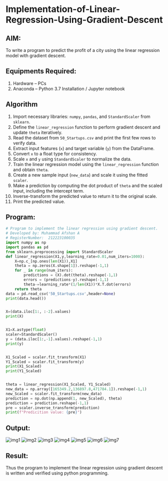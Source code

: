 # Implementation-of-Linear-Regression-Using-Gradient-Descent

## AIM:
To write a program to predict the profit of a city using the linear regression model with gradient descent.

## Equipments Required:
1. Hardware – PCs
2. Anaconda – Python 3.7 Installation / Jupyter notebook

## Algorithm
1. Import necessary libraries: `numpy`, `pandas`, and `StandardScaler` from `sklearn`.
2. Define the `linear_regression` function to perform gradient descent and update `theta` iteratively.
3. Read the dataset from `50_Startups.csv` and print the first few rows to verify data.
4. Extract input features (`x`) and target variable (`y`) from the DataFrame.
5. Convert `x` to a float type for consistency.
6. Scale `x` and `y` using `StandardScaler` to normalize the data.
7. Train the linear regression model using the `linear_regression` function and obtain `theta`.
8. Create a new sample input (`new_data`) and scale it using the fitted `scaler`.
9. Make a prediction by computing the dot product of `theta` and the scaled input, including the intercept term.
10. Inverse-transform the predicted value to return it to the original scale.
11. Print the predicted value.

## Program:
```python
# Program to implement the linear regression using gradient descent.
# Developed by: Muhammad Afshan A
# RegisterNumber:  212223100035
import numpy as np
import pandas as pd
from sklearn.preprocessing import StandardScaler
def linear_regression(X1,y,learning_rate=0.01,num_iters=1000):
    X=np.c_[np.ones(len(X1)),X1]
    theta = np.zeros(X.shape[1]).reshape(-1,1)
    for _ in range(num_iters):
        predictions = (X).dot(theta).reshape(-1,1)
        errors = (predictions-y).reshape(-1,1)
        theta-=learning_rate*(1/len(X1))*X.T.dot(errors)
    return theta
data = pd.read_csv('50_Startups.csv',header=None)
print(data.head())


X=(data.iloc[1:, :-2].values)
print(X)


X1=X.astype(float)
scaler=StandardScaler()
y = (data.iloc[1:,-1].values).reshape(-1,1)
print(y)


X1_Scaled = scaler.fit_transform(X1)
Y1_Scaled = scaler.fit_transform(y)
print(X1_Scaled)
print(Y1_Scaled)


theta = linear_regression(X1_Scaled, Y1_Scaled)
new_data = np.array([165349.2,136897.8,471784.1]).reshape(-1,1)
new_Scaled = scaler.fit_transform(new_data)
prediction = np.dot(np.append(1, new_Scaled), theta)
prediction = prediction.reshape(-1,1)
pre = scaler.inverse_transform(prediction)
print(f"Predicition value: {pre}")

```

## Output:
![img1](image.png)
![img2](image-1.png)
![img3](image-2.png)
![img4](image-3.png)
![img5](image-4.png)
![img6](image-5.png)
![img7](image-6.png)

## Result:
Thus the program to implement the linear regression using gradient descent is written and verified using python programming.

